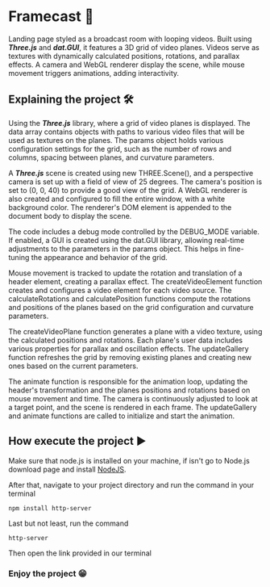 # Framecast 🎥
Landing page styled as a broadcast room with looping videos. Built using _**Three.js**_ and _**dat.GUI**_, it features a 3D grid of video planes. Videos serve as textures with dynamically calculated positions, rotations, and parallax effects. A camera and WebGL renderer display the scene, while mouse movement triggers animations, adding interactivity.

## Explaining the project 🛠️
Using the _**Three.js**_ library, where a grid of video planes is displayed. The data array contains objects with paths to various video files that will be used as textures on the planes. The params object holds various configuration settings for the grid, such as the number of rows and columns, spacing between planes, and curvature parameters.

A _**Three.js**_ scene is created using new THREE.Scene(), and a perspective camera is set up with a field of view of 25 degrees. The camera's position is set to (0, 0, 40) to provide a good view of the grid. A WebGL renderer is also created and configured to fill the entire window, with a white background color. The renderer's DOM element is appended to the document body to display the scene.

The code includes a debug mode controlled by the DEBUG_MODE variable. If enabled, a GUI is created using the dat.GUI library, allowing real-time adjustments to the parameters in the params object. This helps in fine-tuning the appearance and behavior of the grid.

Mouse movement is tracked to update the rotation and translation of a header element, creating a parallax effect. The createVideoElement function creates and configures a video element for each video source. The calculateRotations and calculatePosition functions compute the rotations and positions of the planes based on the grid configuration and curvature parameters.

The createVideoPlane function generates a plane with a video texture, using the calculated positions and rotations. Each plane's user data includes various properties for parallax and oscillation effects. The updateGallery function refreshes the grid by removing existing planes and creating new ones based on the current parameters.

The animate function is responsible for the animation loop, updating the header's transformation and the planes positions and rotations based on mouse movement and time. The camera is continuously adjusted to look at a target point, and the scene is rendered in each frame. The updateGallery and animate functions are called to initialize and start the animation.

## How execute the project ▶️

Make sure that node.js is installed on your machine, if isn't go to Node.js download page and install [NodeJS](https://nodejs.org/en/download).

After that, navigate to your project directory and run the command in your terminal 
```
npm install http-server
```

Last but not least, run the command 
```
http-server
```
Then open the link provided in our terminal

### Enjoy the project 😁
